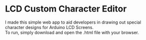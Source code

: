 ﻿# LCD Custom Character Editor
 I made this simple web app to aid developers in drawing out special character designs for Arduino LCD Screens.<br>
 To run, simply download and open the .html file with your browser.
